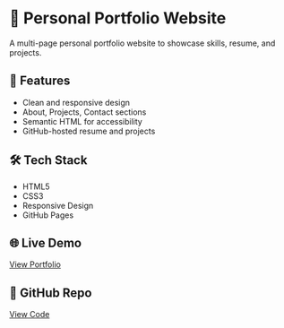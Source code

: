 # 👤 Personal Portfolio Website

A multi-page personal portfolio website to showcase skills, resume, and projects.

## 🔧 Features
- Clean and responsive design
- About, Projects, Contact sections
- Semantic HTML for accessibility
- GitHub-hosted resume and projects

## 🛠️ Tech Stack
- HTML5
- CSS3
- Responsive Design
- GitHub Pages

## 🌐 Live Demo
[View Portfolio](https://amarnathan-vel.github.io/Protfolio/)

## 📁 GitHub Repo
[View Code](https://github.com/AMARNATHAN-VEL/Protfolio)

